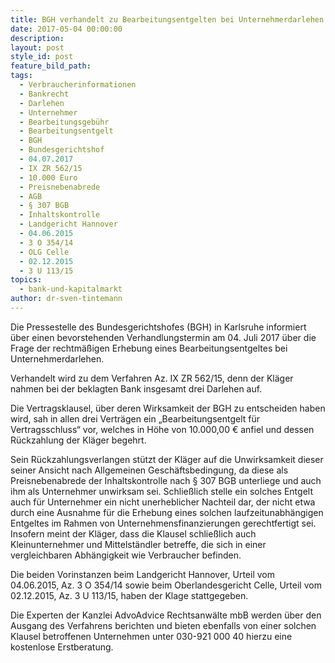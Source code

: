 ```yaml
---
title: BGH verhandelt zu Bearbeitungsentgelten bei Unternehmerdarlehen
date: 2017-05-04 00:00:00
description:
layout: post
style_id: post
feature_bild_path:
tags:
  - Verbraucherinformationen
  - Bankrecht
  - Darlehen
  - Unternehmer
  - Bearbeitungsgebühr
  - Bearbeitungsentgelt
  - BGH
  - Bundesgerichtshof
  - 04.07.2017
  - IX ZR 562/15
  - 10.000 Euro
  - Preisnebenabrede
  - AGB
  - § 307 BGB
  - Inhaltskontrolle
  - Landgericht Hannover
  - 04.06.2015
  - 3 O 354/14
  - OLG Celle
  - 02.12.2015
  - 3 U 113/15
topics:
  - bank-und-kapitalmarkt
author: dr-sven-tintemann
---
```



Die Pressestelle des Bundesgerichtshofes (BGH) in Karlsruhe informiert über einen bevorstehenden Verhandlungstermin am 04. Juli 2017 über die Frage der rechtmäßigen Erhebung eines Bearbeitungsentgeltes bei Unternehmerdarlehen.

Verhandelt wird zu dem Verfahren Az. IX ZR 562/15, denn der Kläger nahmen bei der beklagten Bank insgesamt drei Darlehen auf.

Die Vertragsklausel, über deren Wirksamkeit der BGH zu entscheiden haben wird, sah in allen drei Verträgen ein „Bearbeitungsentgelt für Vertragsschluss“ vor, welches in Höhe von 10.000,00 € anfiel und dessen Rückzahlung der Kläger begehrt.

Sein Rückzahlungsverlangen stützt der Kläger auf die Unwirksamkeit dieser seiner Ansicht nach Allgemeinen Geschäftsbedingung, da diese als Preisnebenabrede der Inhaltskontrolle nach § 307 BGB unterliege und auch ihm als Unternehmer unwirksam sei. Schließlich stelle ein solches Entgelt auch für Unternehmer ein nicht unerheblicher Nachteil dar, der nicht etwa durch eine Ausnahme für die Erhebung eines solchen laufzeitunabhängigen Entgeltes im Rahmen von Unternehmensfinanzierungen gerechtfertigt sei. Insofern meint der Kläger, dass die Klausel schließlich auch Kleinunternehmer und Mittelständler betreffe, die sich in einer vergleichbaren Abhängigkeit wie Verbraucher befinden.

Die beiden Vorinstanzen beim Landgericht Hannover, Urteil vom 04.06.2015, Az. 3 O 354/14 sowie beim Oberlandesgericht Celle, Urteil vom 02.12.2015, Az. 3 U 113/15, haben der Klage stattgegeben.

Die Experten der Kanzlei AdvoAdvice Rechtsanwälte mbB werden über den Ausgang des Verfahrens berichten und bieten ebenfalls von einer solchen Klausel betroffenen Unternehmen unter 030-921 000 40 hierzu eine kostenlose Erstberatung.